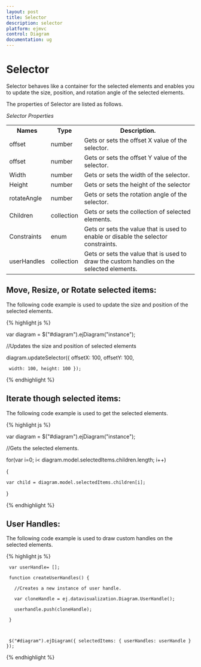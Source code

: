```yaml
---
layout: post
title: Selector
description: selector
platform: ejmvc
control: Diagram
documentation: ug
---
```


# Selector

Selector behaves like a container for the selected elements and enables you to update the size, position, and rotation angle of the selected elements.

The properties of Selector are listed as follows.

_Selector Properties_

<table>
<tr>
<th>
Names</th><th>
Type </th><th>
Description.</th></tr>
<tr>
<td>
offset</td><td>
number</td><td>
Gets or sets the offset X value of the selector.</td></tr>
<tr>
<td>
offset</td><td>
number</td><td>
Gets or sets the offset Y value of the selector.</td></tr>
<tr>
<td>
Width</td><td>
number</td><td>
Gets or sets the width of the selector.</td></tr>
<tr>
<td>
Height</td><td>
number</td><td>
Gets or sets the height of the selector</td></tr>
<tr>
<td>
rotateAngle</td><td>
number</td><td>
Gets or sets the rotation angle of the selector.</td></tr>
<tr>
<td>
Children</td><td>
collection</td><td>
Gets or sets the collection of selected elements.</td></tr>
<tr>
<td>
Constraints</td><td>
enum</td><td>
Gets or sets the value that is used to enable or disable the selector constraints.</td></tr>
<tr>
<td>
userHandles</td><td>
collection</td><td>
Gets or sets the value that is used to draw the custom handles on the selected elements.</td></tr>
</table>

## Move, Resize, or Rotate selected items:

The following code example is used to update the size and position of the selected elements.

{% highlight js %}




var diagram = $("#diagram").ejDiagram("instance");

//Updates the size and position of selected elements

diagram.updateSelector({ offsetX: 100, offsetY: 100,       

     width: 100, height: 100 });





{% endhighlight %}

## Iterate though selected items:

The following code example is used to get the selected elements.

{% highlight js %}




var diagram = $("#diagram").ejDiagram("instance");

//Gets the selected elements.

for(var i=0; i< diagram.model.selectedItems.children.length; i++)

{

    var child = diagram.model.selectedItems.children[i];

}



{% endhighlight %}

## User Handles:

 The following code example is used to draw custom handles on the selected elements.

{% highlight js %}




     var userHandle= [];

     function createUserHandles() {

       //Creates a new instance of user handle.

       var cloneHandle = ej.datavisualization.Diagram.UserHandle();

       userhandle.push(cloneHandle);

     }



     $("#diagram").ejDiagram({ selectedItems: { userHandles: userHandle } });



{% endhighlight %}



